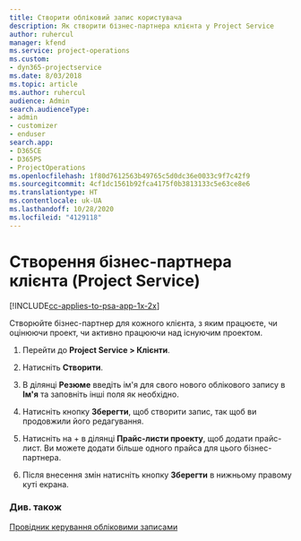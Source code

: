 ```yaml
---
title: Створити обліковий запис користувача
description: Як створити бізнес-партнера клієнта у Project Service
author: ruhercul
manager: kfend
ms.service: project-operations
ms.custom:
- dyn365-projectservice
ms.date: 8/03/2018
ms.topic: article
ms.author: ruhercul
audience: Admin
search.audienceType:
- admin
- customizer
- enduser
search.app:
- D365CE
- D365PS
- ProjectOperations
ms.openlocfilehash: 1f80d7612563b49765c5d0dc36e0033c9f7c42f9
ms.sourcegitcommit: 4cf1dc1561b92fca4175f0b3813133c5e63ce8e6
ms.translationtype: HT
ms.contentlocale: uk-UA
ms.lasthandoff: 10/28/2020
ms.locfileid: "4129118"
---
```

# <a name="create-a-customer-account-project-service"></a>Створення бізнес-партнера клієнта (Project Service)

[!INCLUDE[cc-applies-to-psa-app-1x-2x](../includes/cc-applies-to-psa-app-1x-2x.md)]

Створюйте бізнес-партнер для кожного клієнта, з яким працюєте, чи оцінюючи проект, чи активно працюючи над існуючим проектом.  
  
1.  Перейти до **Project Service > Клієнти**.  
  
2.  Натисніть **Створити**.  
  
3.  В ділянці **Резюме** введіть ім'я для свого нового облікового запису в **Ім'я** та заповніть інші поля як необхідно.  
  
4.  Натисніть кнопку **Зберегти**, щоб створити запис, так щоб ви продовжили його редагування.  
  
5.  Натисніть на + в ділянці **Прайс-листи проекту**, щоб додати прайс-лист. Ви можете додати більше одного прайса для цього бізнес-партнера.  
  
6.  Після внесення змін натисніть кнопку **Зберегти** в нижньому правому куті екрана.  
  
### <a name="see-also"></a>Див. також  
 [Провідник керування обліковими записами](../psa/account-manager-guide.md)
